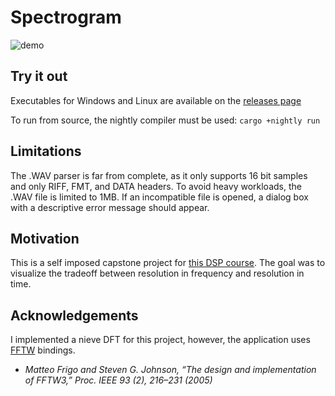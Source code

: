 # Spectrogram

![demo](demo.gif)

## Try it out

Executables for Windows and Linux are available on the [releases page](https://github.com/JoshuaPostel/spectrogram/releases)

To run from source, the nightly compiler must be used: `cargo +nightly run`

## Limitations

The .WAV parser is far from complete, as it only supports 16 bit samples and only RIFF, FMT, and DATA headers.  To avoid heavy workloads, the .WAV file is limited to 1MB.  If an incompatible file is opened, a dialog box with a descriptive error message should appear.

## Motivation

This is a self imposed capstone project for [this DSP course](https://www.coursera.org/learn/dsp1).  The goal was to visualize the tradeoff between resolution in frequency and resolution in time.

## Acknowledgements

I implemented a nieve DFT for this project, however, the application uses [FFTW](https://www.fftw.org/) bindings.

* _Matteo Frigo and Steven G. Johnson, “The design and implementation of FFTW3,” Proc. IEEE 93 (2), 216–231 (2005)_
